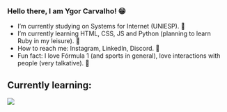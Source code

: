 ### Hello there, I am Ygor Carvalho! 😁

- I’m currently studying on Systems for Internet (UNIESP). 🎒
- I’m currently learning HTML, CSS, JS and Python (planning to learn Ruby in my leisure). 💭
- How to reach me: Instagram, LinkedIn, Discord. 📮
- Fun fact: I love Fórmula 1 (and sports in general), love interactions with people (very talkative). 🍞

## Currently learning: 
<div>
  <img src="https://cdn.jsdelivr.net/gh/devicons/devicon/icons/html5/html5-original.svg" width "20" height "20"/>
  <img scr="https://cdn.jsdelivr.net/gh/devicons/devicon/icons/css3/css3-original.svg" width "20" height "20"/>
  <img scr="https://cdn.jsdelivr.net/gh/devicons/devicon/icons/javascript/javascript-original.svg" width "20" height "20"/>
  <img scr="https://cdn.jsdelivr.net/gh/devicons/devicon/icons/python/python-original.svg" width "20" height "20"/>
<div/> 
